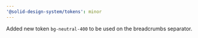 ```yaml
---
'@solid-design-system/tokens': minor
---
```


Added new token `bg-neutral-400` to be used on the breadcrumbs separator.
